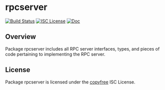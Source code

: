 rpcserver
=========

[![Build Status](https://github.com/leedeternal/dcrd/workflows/Build%20and%20Test/badge.svg)](https://github.com/leedeternal/dcrd/actions)
[![ISC License](https://img.shields.io/badge/license-ISC-blue.svg)](http://copyfree.org)
[![Doc](https://img.shields.io/badge/doc-reference-blue.svg)](https://pkg.go.dev/github.com/leedeternal/dcrd/internal/rpcserver)

## Overview

Package rpcserver includes all RPC server interfaces, types, and pieces of code
pertaining to implementing the RPC server.

## License

Package rpcserver is licensed under the [copyfree](http://copyfree.org) ISC
License.
